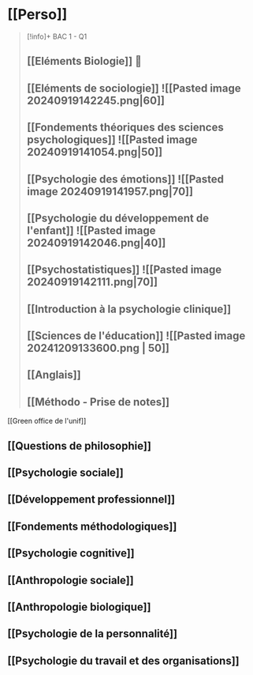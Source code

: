 # [[Perso]]
> [!info]+ BAC 1 - Q1
> ## [[Eléments Biologie]] 🦠
> ## [[Eléments de sociologie]] ![[Pasted image 20240919142245.png|60]]
> ## [[Fondements théoriques des sciences psychologiques]] ![[Pasted image 20240919141054.png|50]]
> ## [[Psychologie des émotions]] ![[Pasted image 20240919141957.png|70]]
> ## [[Psychologie du développement de l'enfant]] ![[Pasted image 20240919142046.png|40]]
> ## [[Psychostatistiques]] ![[Pasted image 20240919142111.png|70]]
> ## [[Introduction à la psychologie clinique]] 
> ## [[Sciences de l'éducation]] ![[Pasted image 20241209133600.png | 50]]
> ## [[Anglais]]
> ## [[Méthodo - Prise de notes]]

[[Green office de l'unif]]

## [[Questions de philosophie]]
## [[Psychologie sociale]]

## [[Développement professionnel]]
## [[Fondements méthodologiques]]
## [[Psychologie cognitive]]

## [[Anthropologie sociale]]
## [[Anthropologie biologique]]
## [[Psychologie de la personnalité]]
## [[Psychologie du travail et des organisations]]



